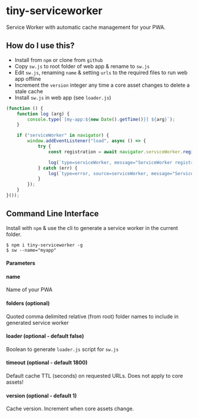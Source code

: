 # tiny-serviceworker
Service Worker with automatic cache management for your PWA.

## How do I use this?
- Install from `npm` or clone from `github`
- Copy `sw.js` to root folder of web app & rename to `sw.js`
- Edit `sw.js`, renaming `name` & setting `urls` to the required files to run web app offline
- Increment the `version` integer any time a core asset changes to delete a stale cache
- Install `sw.js` in web app (see `loader.js`)

```javascript
(function () {
	function log (arg) {
		console.type(`[my-app:${new Date().getTime()}] ${arg}`);
	}

	if ("serviceWorker" in navigator) {
		window.addEventListener("load", async () => {
			try {
				const registration = await navigator.serviceWorker.register("/sw.js", {scope: "/"});

				log(`type=serviceWorker, message="ServiceWorker registration successful with scope: ${registration.scope}"`);
			} catch (err) {
				log(`type=error, source=serviceWorker, message="ServiceWorker registration failed: ${err.message}"`);
			}
		});
	}
}());
```

## Command Line Interface
Install with `npm` & use the cli to generate a service worker in the current folder.

```
$ npm i tiny-serviceworker -g
$ sw --name="myapp"
```

#### Parameters
#### name
Name of your PWA

#### folders (optional)
Quoted comma delimited relative (from root) folder names to include in generated service worker

#### loader (optional - default false)
Boolean to generate `loader.js` script for `sw.js`

#### timeout (optional - default 1800)
Default cache TTL (seconds) on requested URLs. Does not apply to core assets!

#### version (optional - default 1)
Cache version. Increment when core assets change.
